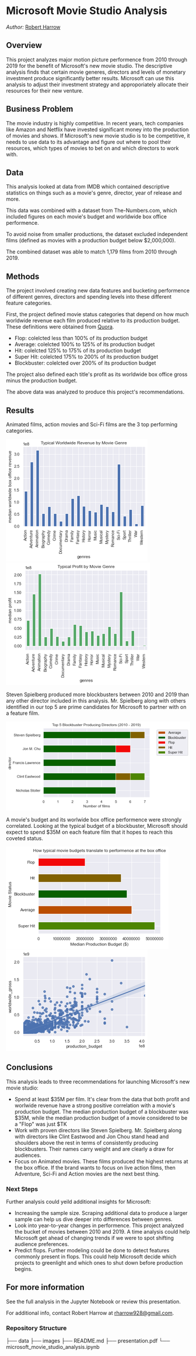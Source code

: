 # Microsoft Movie Studio Analysis
*Author:* [Robert Harrow](mailto:rharrow928@gmail.com)

## Overview

This project analyzes major motion picture performence from 2010 through 2019 for the benefit of Microsoft's new movie studio. The descriptive analysis finds that certain movie generes, directors and levels of monetary investment produce significantly better results. Microsoft can use this analysis to adjust their investment strategy and approporiately allocate their resources for their new venture.

## Business Problem

The movie industry is highly competitive. In recent years, tech companies like Amazon and Netflix have invested significant money into the production of movies and shows. If Microsoft's new movie studio is to be competitive, it needs to use data to its advantage and figure out where to pool their resources, which types of movies to bet on and which directors to work with.

## Data

This analysis looked at data from IMDB which contained descriptive statistics on things such as a movie's genre, director, year of release and more.

This data was combined with a dataset from The-Numbers.com, which included figures on each movie's budget and worldwide box office performence.

To avoid noise from smaller productions, the dataset excluded independent films (defined as movies with a production budget below $2,000,000).

The combined dataset was able to match 1,179 films from 2010 through 2019.

## Methods

The project involved creating new data features and bucketing performence of different genres, directors and spending levels into these different feature categories.

First, the project defined movie status categories that depend on how much worldwide revenue each film produced relative to its production budget. These definitions were obtained from [Quora](https://www.quora.com/What-are-the-criteria-for-a-movie-hit-super-hit-blockbuster-and-flop).

* Flop: colelcted less than 100% of its production budget
* Average: colelcted 100% to 125% of its production budget
* Hit: colelcted 125% to 175% of its production budget
* Super Hit: colelcted 175% to 200% of its production budget
* Blockbuster: colelcted over 200% of its production budget

The project also defined each title's profit as its worldwide box office gross minus the production budget.

The above data was analyzed to produce this project's recommendations.

## Results

Animated films, action movies and Sci-Fi films are the 3 top performing categories.

![Revenue by genre](images/revenue-by-genre.png)
![Revenue by genre](images/profit-by-genre.png)

Steven Spielberg produced more blockbusters between 2010 and 2019 than any other director included in this analysis. Mr. Spielberg along with others identified in our top 5 are prime candidates for Microsoft to partner with on a feature film.

![Top Directors](images/top-directors.png)


A movie's budget and its worlwide box office performence were strongly correlated. Looking at the typical budget of a blockbuster, Microsoft should expect to spend $35M on each feature film that it hopes to reach this coveted status.

![Production budget by status](images/production-budget-by-status.png)
![Revenue by genre](images/revenue-budget-correlation.png)


## Conclusions

This analysis leads to three recommendations for launching Microsoft's new movie studio:

* Spend at least $35M per film. It's clear from the data that both profit and worlwide revenue have a strong positive correlation with a movie's production budget. The median production budget of a blockbuster was $35M, while the median production budget of a movie considered to be a "Flop" was just $TK
* Work with proven directors like Steven Spielberg. Mr. Spielberg along with directors like Clint Eastwood and Jon Chou stand head and shoulders above the rest in terms of consistently producing blockbusters. Their names carry weight and are clearly a draw for audiences.
* Focus on Animated movies. These films produced the highest returns at the box office. If the brand wants to focus on live action films, then Adventure, Sci-Fi and Action movies are the next best thing.

### Next Steps

Further analysis could yeild additional insights for Microsoft:
* Increasing the sample size. Scraping additional data to produce a larger sample can help us dive deeper into differences between genres.
* Look into year-to-year changes in performence. This project analyzed the bucket of movies between 2010 and 2019. A time analysis could help Microsoft get ahead of changing trends if we were to spot shifting audience preferences.
* Predict flops. Further modeling could be done to detect features commonly present in flops. This could help Microsoft decide which projects to greenlight and which ones to shut down before production begins.


## For more information

See the full analysis in the Jupyter Notebook or review this presentation.

For additional info, contact Robert Harrow at rharrow928@gmail.com.

### Repository Structure

├── data
├── images
├── README.md
├── presentation.pdf
└── microsoft_movie_studio_analysis.ipynb